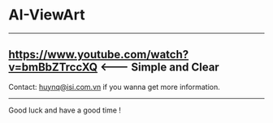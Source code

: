 # AI-ViewArt
------------
https://www.youtube.com/watch?v=bmBbZTrccXQ  <--- Simple and Clear
------------

Contact: huynq@isi.com.vn if you wanna get more information.

------------
Good luck and have a good time !
